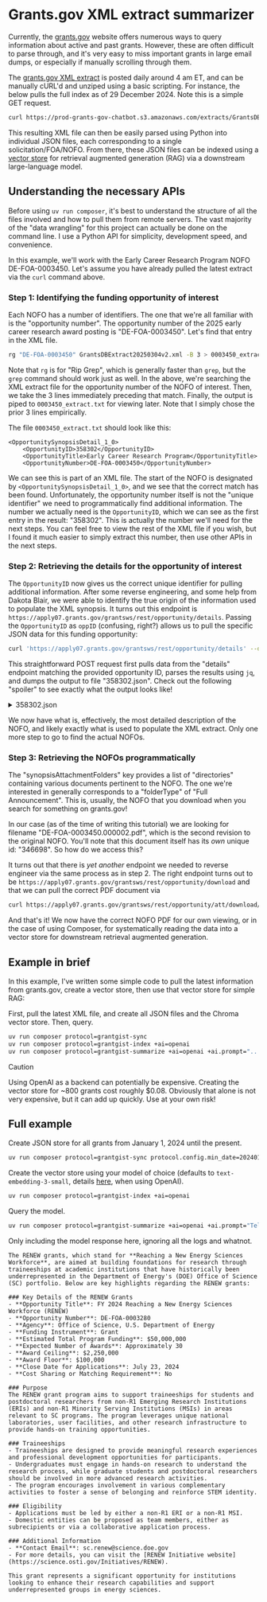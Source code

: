 # Grants.gov XML extract summarizer

Currently, the [grants.gov](https://www.grants.gov) website offers numerous ways to query information about active and past grants. However, these are often difficult to parse through, and it's very easy to miss important grants in large email dumps, or especially if manually scrolling through them.

The [grants.gov XML extract](https://www.grants.gov/xml-extract) is posted daily around 4 am ET, and can be manually cURL'd and unziped using a basic scripting. For instance, the below pulls the full index as of 29 December 2024. Note this is a simple GET request.

```bash
curl https://prod-grants-gov-chatbot.s3.amazonaws.com/extracts/GrantsDBExtract20241229v2.zip -o grants.zip && unzip grants.zip
```

This resulting XML file can then be easily parsed using Python into individual JSON files, each corresponding to a single solicitation/FOA/NOFO. From there, these JSON files can be indexed using a [vector store](https://python.langchain.com/docs/integrations/retrievers/self_query/chroma_self_query/) for retrieval augmented generation (RAG) via a downstream large-language model.

## Understanding the necessary APIs

Before using `uv run composer`, it's best to understand the structure of all the files involved and how to pull them from remote servers. The vast majority of the "data wrangling" for this project can actually be done on the command line. I use a Python API for simplicity, development speed, and convenience.

In this example, we'll work with the Early Career Research Program NOFO DE-FOA-0003450. Let's assume you have already pulled the latest extract via the `curl` command above.

### Step 1: Identifying the funding opportunity of interest

Each NOFO has a number of identifiers. The one that we're all familiar with is the "opportunity number". The opportunity number of the 2025 early career research award posting is "DE-FOA-0003450". Let's find that entry in the XML file.

```bash
rg "DE-FOA-0003450" GrantsDBExtract20250304v2.xml -B 3 > 0003450_extract.txt
```

Note that `rg` is for "Rip Grep", which is generally faster than `grep`, but the `grep` command should work just as well. In the above, we're searching the XML extract file for the opportunity number of the NOFO of interest. Then, we take the 3 lines immediately preceding that match. Finally, the output is piped to `0003450_extract.txt` for viewing later. Note that I simply chose the prior 3 lines empirically.

The file `0003450_extract.txt` should look like this:

```
<OpportunitySynopsisDetail_1_0>
	<OpportunityID>358302</OpportunityID>
	<OpportunityTitle>Early Career Research Program</OpportunityTitle>
	<OpportunityNumber>DE-FOA-0003450</OpportunityNumber>
```

We can see this is part of an XML file. The start of the NOFO is designated by `<OpportunitySynopsisDetail_1_0>`, and we see that the correct match has been found. Unfortunately, the opportunity number itself is not the "unique identifier" we need to programmatically find additional information. The number we actually need is the `OpportunityID`, which we can see as the first entry in the result: "358302". This is actually the number we'll need for the next steps. You can feel free to view the rest of the XML file if you wish, but I found it much easier to simply extract this number, then use other APIs in the next steps.

### Step 2: Retrieving the details for the opportunity of interest

The `OpportunityID` now gives us the correct unique identifier for pulling additional information. After some reverse engineering, and some help from Dakota Blair, we were able to identify the true origin of the information used to populate the XML synopsis. It turns out this endpoint is `https://apply07.grants.gov/grantsws/rest/opportunity/details`. Passing the `OpportunityID` as `oppID` (confusing, right?) allows us to pull the specific JSON data for this funding opportunity:

```bash
curl 'https://apply07.grants.gov/grantsws/rest/opportunity/details' --data-raw 'oppId=358302' | jq . > 358302.json
```

This straightforward POST request first pulls data from the "details" endpoint matching the provided opportunity ID, parses the results using `jq`, and dumps the output to file "358302.json". Check out the following "spoiler" to see exactly what the output looks like!

<details>
  <summary>
    358302.json
  </summary>
  <br>

```json
{
  "id": 358302,
  "revision": 1,
  "opportunityNumber": "DE-FOA-0003450",
  "opportunityTitle": "Early Career Research Program",
  "owningAgencyCode": "PAMS-SC",
  "listed": "L",
  "publisherUid": "laingki",
  "modifiedComments": "Please see cover page for amendment explanation",
  "flag2006": "N",
  "opportunityCategory": {
    "category": "D",
    "description": "Discretionary"
  },
  "synopsis": {
    "opportunityId": 358302,
    "version": 2,
    "agencyCode": "PAMS-SC",
    "agencyName": "Kimberlie J Laing\nGrant Analyst",
    "agencyPhone": "301-903-3026",
    "agencyAddressDesc": "SC.Early@science.doe.gov",
    "agencyDetails": {
      "code": "SC",
      "seed": "PAMS-SC",
      "agencyName": "Office of Science",
      "agencyCode": "PAMS-SC",
      "topAgencyCode": "PAMS"
    },
    "topAgencyDetails": {
      "code": "PAMS",
      "seed": "PAMS",
      "agencyName": "Department of Energy - Office of Science",
      "agencyCode": "PAMS",
      "topAgencyCode": "PAMS"
    },
    "agencyContactPhone": "301-903-3026",
    "agencyContactName": "Kimberlie J Laing\nGrant Analyst",
    "agencyContactDesc": "SC.Early@science.doe.gov",
    "agencyContactEmail": "SC.Early@science.doe.gov",
    "agencyContactEmailDesc": "SC.Early@science.doe.gov",
    "synopsisDesc": "<p>The Office of Science’s (SC) mission is to deliver scientific discoveries and major scientific tools to transform our understanding of nature and advance the energy, economic, and national security of the United States (U.S.). SC is the Nation’s largest Federal sponsor of basic research in the physical sciences and the lead Federal agency supporting fundamental scientific research for our Nation’s energy future.</p><p><br></p><p>·&nbsp;&nbsp;&nbsp;&nbsp;&nbsp;&nbsp;<em>Science for energy, economic and national security</em>―building a foundation of scientific and technical knowledge to spur discoveries and innovations for advancing the Department’s mission. SC supports a wide range of funding modalities from single principal investigators to large team-based activities to engage in fundamental research on energy production, conversion, storage, transmission, and use, and on our understanding of the earth systems.</p><p>·&nbsp;&nbsp;&nbsp;&nbsp;&nbsp;&nbsp;<em>The frontiers of science</em>—exploring nature’s mysteries from the study of fundamental subatomic particles, atoms, and molecules that are the building blocks of the materials of our universe and everything in it to the DNA, proteins, and cells that are the building blocks of life. Each of the programs in SC supports research probing the most fundamental disciplinary questions.</p><p><br></p><p><em>The 21st Century tools of science</em>—providing the nation’s researchers with 28 state-of-the-art national scientific user facilities, the most advanced tools of modern science, propelling the U.S. to the forefront of science, technology development, and deployment through innovation.</p><p>SC is an established leader of the U.S. scientific discovery and innovation enterprise. Over the decades, SC investments and accomplishments in basic research and enabling research capabilities have provided the foundations for new technologies, businesses, and industries, making significant contributions to our nation’s economy, national security, and quality of life.</p>",
    "responseDate": "Apr 22, 2025 12:00:00 AM EDT",
    "responseDateDesc": "",
    "postingDate": "Jan 17, 2025 12:00:00 AM EST",
    "archiveDate": "May 22, 2025 12:00:00 AM EDT",
    "costSharing": false,
    "estimatedFunding": "136000000",
    "estimatedFundingFormatted": "136,000,000",
    "awardCeiling": "2750000",
    "awardCeilingFormatted": "2,750,000",
    "awardFloor": "875000",
    "awardFloorFormatted": "875,000",
    "applicantEligibilityDesc": "In accordance with 2 CFR 910.126, Competition, eligibility for award is restricted to U.S. Institutions of Higher Education, DOE National Laboratories (listed at https://www.energy.gov/national-laboratories), and institutions operating SC Scientific User Facilities (listed at https://science.osti.gov/User-Facilities).This eligibility restriction is intended to create an opportunity for the most promising scientists who are (a) early in their careers, (b) in positions with sufficient permanence to support independent research efforts, and (c) for investigators not at DOE-affiliated institutions, in positions that require working with the students who will become the scientific workforce of the future.",
    "sendEmail": "Y",
    "createTimeStamp": "Feb 14, 2025 05:07:10 PM EST",
    "modComments": "Please see cover page for amendment explanation",
    "createdDate": "Jan 17, 2025 09:35:05 AM EST",
    "lastUpdatedDate": "Feb 03, 2025 09:44:28 AM EST",
    "applicantTypes": [
      {
        "id": "25",
        "description": "Others (see text field entitled \"Additional Information on Eligibility\" for clarification)"
      }
    ],
    "fundingInstruments": [
      {
        "id": "G",
        "description": "Grant"
      },
      {
        "id": "O",
        "description": "Other"
      },
      {
        "id": "PC",
        "description": "Procurement Contract"
      }
    ],
    "fundingActivityCategories": [
      {
        "id": "ST",
        "description": "Science and Technology and other Research and Development"
      }
    ],
    "responseDateStr": "2025-04-22-00-00-00",
    "postingDateStr": "2025-01-17-00-00-00",
    "archiveDateStr": "2025-05-22-00-00-00",
    "createTimeStampStr": "2025-02-14-17-07-10"
  },
  "agencyDetails": {
    "code": "SC",
    "seed": "PAMS-SC",
    "agencyName": "Office of Science",
    "agencyCode": "PAMS-SC",
    "topAgencyCode": "PAMS"
  },
  "topAgencyDetails": {
    "code": "PAMS",
    "seed": "PAMS",
    "agencyName": "Department of Energy - Office of Science",
    "agencyCode": "PAMS",
    "topAgencyCode": "PAMS"
  },
  "synopsisAttachmentFolders": [
    {
      "id": 77014,
      "opportunityId": 358302,
      "folderType": "Full Announcement",
      "folderName": "DE-FOA-0003450",
      "zipLobSize": 3717692,
      "createdDate": "Jan 17, 2025 09:35:24 AM EST",
      "lastUpdatedDate": "Feb 14, 2025 05:06:44 PM EST",
      "synopsisAttachments": [
        {
          "id": 346698,
          "opportunityId": 358302,
          "mimeType": "application/pdf",
          "fileName": "DE-FOA-0003450.000002.pdf",
          "fileDescription": "Amendment 000002",
          "fileLobSize": 1313214,
          "createdDate": "Feb 03, 2025 09:42:44 AM EST",
          "synopsisAttFolderId": 77014
        },
        {
          "id": 346434,
          "opportunityId": 358302,
          "mimeType": "application/pdf",
          "fileName": "DE-FOA-0003450.000001.pdf",
          "fileDescription": "Full Announcement",
          "fileLobSize": 1312987,
          "createdDate": "Jan 17, 2025 09:35:56 AM EST",
          "lastUpdatedDate": "Jan 24, 2025 10:46:33 AM EST",
          "synopsisAttFolderId": 77014
        },
        {
          "id": 346861,
          "opportunityId": 358302,
          "mimeType": "application/pdf",
          "fileName": "DE-FOA-0003450.000003.pdf",
          "fileDescription": "Full NOFO",
          "fileLobSize": 1313657,
          "createdDate": "Feb 14, 2025 05:06:44 PM EST",
          "synopsisAttFolderId": 77014
        }
      ]
    }
  ],
  "synopsisDocumentURLs": [],
  "synAttChangeComments": [
    {
      "id": {
        "opportunityId": 358302,
        "attType": "D",
        "createdDate": "Feb 14, 2025 05:07:10 PM EST",
        "attTypeDesc": "Related Documents",
        "commentsDate": "Feb 14, 2025"
      },
      "changeComments": "Amendment 3. See front page of NOFO."
    }
  ],
  "cfdas": [
    {
      "id": 427429,
      "opportunityId": 358302,
      "cfdaNumber": "81.049",
      "programTitle": "Office of Science Financial Assistance Program"
    }
  ],
  "opportunityHistoryDetails": [
    {
      "oppHistId": {
        "opportunityId": 358302,
        "revision": 0
      },
      "opportunityId": 358302,
      "revision": 0,
      "opportunityNumber": "DE-FOA-0003450",
      "opportunityTitle": "Early Career Research Program",
      "owningAgencyCode": "PAMS-SC",
      "publisherUid": "laingki",
      "listed": "L",
      "opportunityCategory": {
        "category": "D",
        "description": "Discretionary"
      },
      "synopsis": {
        "id": {
          "opportunityId": 358302,
          "revision": 0
        },
        "opportunityId": 358302,
        "revision": 0,
        "version": 1,
        "agencyCode": "PAMS-SC",
        "agencyAddressDesc": "SC.Early@science.doe.gov",
        "agencyDetails": {
          "code": "SC",
          "seed": "PAMS-SC",
          "agencyName": "Office of Science",
          "agencyCode": "PAMS-SC",
          "topAgencyCode": "PAMS"
        },
        "agencyContactPhone": "301-903-3026",
        "agencyContactName": "Kimberlie J Laing\nGrant Analyst",
        "agencyContactDesc": "SC.Early@science.doe.gov",
        "agencyContactEmail": "SC.Early@science.doe.gov",
        "agencyContactEmailDesc": "SC.Early@science.doe.gov",
        "synopsisDesc": "<p>The Office of Science’s (SC) mission is to deliver scientific discoveries and major scientific tools to transform our understanding of nature and advance the energy, economic, and national security of the United States (U.S.). SC is the Nation’s largest Federal sponsor of basic research in the physical sciences and the lead Federal agency supporting fundamental scientific research for our Nation’s energy future.</p><p><br></p><p>·&nbsp;&nbsp;&nbsp;&nbsp;&nbsp;&nbsp;<em>Science for energy, economic and national security</em>―building a foundation of scientific and technical knowledge to spur discoveries and innovations for advancing the Department’s mission. SC supports a wide range of funding modalities from single principal investigators to large team-based activities to engage in fundamental research on energy production, conversion, storage, transmission, and use, and on our understanding of the earth systems.</p><p>·&nbsp;&nbsp;&nbsp;&nbsp;&nbsp;&nbsp;<em>The frontiers of science</em>—exploring nature’s mysteries from the study of fundamental subatomic particles, atoms, and molecules that are the building blocks of the materials of our universe and everything in it to the DNA, proteins, and cells that are the building blocks of life. Each of the programs in SC supports research probing the most fundamental disciplinary questions.</p><p><br></p><p><em>The 21st Century tools of science</em>—providing the nation’s researchers with 28 state-of-the-art national scientific user facilities, the most advanced tools of modern science, propelling the U.S. to the forefront of science, technology development, and deployment through innovation.</p><p>SC is an established leader of the U.S. scientific discovery and innovation enterprise. Over the decades, SC investments and accomplishments in basic research and enabling research capabilities have provided the foundations for new technologies, businesses, and industries, making significant contributions to our nation’s economy, national security, and quality of life.</p>",
        "responseDate": "Apr 22, 2025 12:00:00 AM EDT",
        "responseDateDesc": "",
        "postingDate": "Jan 17, 2025 12:00:00 AM EST",
        "archiveDate": "May 22, 2025 12:00:00 AM EDT",
        "costSharing": false,
        "estimatedFunding": "136000000",
        "estimatedFundingFormatted": "136,000,000",
        "awardCeiling": "2750000",
        "awardCeilingFormatted": "2,750,000",
        "awardFloor": "875000",
        "awardFloorFormatted": "875,000",
        "applicantEligibilityDesc": "In accordance with 2 CFR 910.126, Competition, eligibility for award is restricted to U.S. \r\nInstitutions of Higher Education, DOE National Laboratories (listed at https://www.energy.gov/national-laboratories), and institutions operating SC Scientific User Facilities (listed at https://science.osti.gov/User-Facilities).\r\n\r\nThis eligibility restriction is intended to create an opportunity for the most promising scientists who are (a) early in their careers, (b) in positions with sufficient permanence to support independent research efforts, and (c) for investigators not at DOE-affiliated institutions, in positions that require working with the students who will become the scientific workforce of the future.",
        "createTimeStamp": "Feb 03, 2025 09:42:44 AM EST",
        "sendEmail": "Y",
        "actionType": "U",
        "actionDate": "Feb 03, 2025 09:44:28 AM EST",
        "createdDate": "Jan 17, 2025 09:35:05 AM EST",
        "lastUpdatedDate": "Jan 17, 2025 09:35:05 AM EST",
        "applicantTypes": [
          {
            "id": "25",
            "description": "Others (see text field entitled \"Additional Information on Eligibility\" for clarification)"
          }
        ],
        "fundingInstruments": [
          {
            "id": "G",
            "description": "Grant"
          },
          {
            "id": "O",
            "description": "Other"
          },
          {
            "id": "PC",
            "description": "Procurement Contract"
          }
        ],
        "fundingActivityCategories": [
          {
            "id": "ST",
            "description": "Science and Technology and other Research and Development"
          }
        ],
        "responseDateStr": "2025-04-22-00-00-00",
        "postingDateStr": "2025-01-17-00-00-00",
        "archiveDateStr": "2025-05-22-00-00-00",
        "createTimeStampStr": "2025-02-03-09-42-44"
      },
      "cfdas": [
        {
          "id": 427429,
          "opportunityId": 358302,
          "revision": 0,
          "cfdaNumber": "81.049",
          "programTitle": "Office of Science Financial Assistance Program"
        }
      ],
      "synopsisModifiedFields": [],
      "forecastModifiedFields": []
    }
  ],
  "opportunityPkgs": [
    {
      "id": 290195,
      "topportunityId": 358302,
      "familyId": 14,
      "dialect": "XFDL2.2",
      "opportunityNumber": "DE-FOA-0003450",
      "opportunityTitle": "Early Career Research Program",
      "cfdaNumber": "81.049",
      "openingDate": "Jan 17, 2025 12:00:00 AM EST",
      "closingDate": "Apr 22, 2025 12:00:00 AM EDT",
      "owningAgencyCode": "PAMS-SC",
      "agencyDetails": {
        "code": "SC",
        "seed": "PAMS-SC",
        "agencyName": "Office of Science",
        "agencyCode": "PAMS-SC",
        "topAgencyCode": "PAMS"
      },
      "topAgencyDetails": {
        "code": "PAMS",
        "seed": "PAMS",
        "agencyName": "Department of Energy - Office of Science",
        "agencyCode": "PAMS",
        "topAgencyCode": "PAMS"
      },
      "programTitle": "Office of Science Financial Assistance Program",
      "contactInfo": "SC.Early@science.doe.gov",
      "gracePeriod": 14,
      "competitionId": "DE-FOA-0003450",
      "competitionTitle": "Early Career Research Program",
      "electronicRequired": "Y",
      "expectedApplicationCount": 900,
      "openToApplicantType": 1,
      "listed": "L",
      "isMultiProject": "N",
      "extension": "pdf",
      "mimetype": "application/pdf",
      "lastUpdate": "Jan 24, 2025 10:47:00 AM EST",
      "workspaceCompatibleFlag": "Y",
      "packageId": "PKG00290195",
      "openingDateStr": "2025-01-17-00-00-00",
      "closingDateStr": "2025-04-22-00-00-00"
    }
  ],
  "closedOpportunityPkgs": [],
  "originalDueDate": "Apr 22, 2025 12:00:00 AM EDT",
  "originalDueDateDesc": "",
  "synopsisModifiedFields": [
    "revision",
    "version",
    "applicantEligibilityDesc",
    "createTimeStamp"
  ],
  "forecastModifiedFields": [],
  "errorMessages": [],
  "synPostDateInPast": true,
  "docType": "synopsis",
  "forecastHistCount": 0,
  "synopsisHistCount": 0,
  "assistCompatible": false,
  "assistURL": "",
  "relatedOpps": [],
  "draftMode": "N"
}
```

</details>

We now have what is, effectively, the most detailed description of the NOFO, and likely exactly what is used to populate the XML extract. Only one more step to go to find the actual NOFOs.

### Step 3: Retrieving the NOFOs programmatically

The "synopsisAttachmentFolders" key provides a list of "directories" containing various documents pertinent to the NOFO. The one we're interested in generally corresponds to a "folderType" of "Full Announcement". This is, usually, the NOFO that you download when you search for something on grants.gov!

In our case (as of the time of writing this tutorial) we are looking for filename "DE-FOA-0003450.000002.pdf", which is the second revision to the original NOFO. You'll note that this document itself has its _own_ unique id: "346698". So how do we access this?

It turns out that there is _yet another_ endpoint we needed to reverse engineer via the same process as in step 2. The right endpoint turns out to be `https://apply07.grants.gov/grantsws/rest/opportunity/download` and that we can pull the correct PDF document via

```bash
curl https://apply07.grants.gov/grantsws/rest/opportunity/att/download/346698 > 346698.pdf
```

And that's it! We now have the correct NOFO PDF for our own viewing, or in the case of using Composer, for systematically reading the data into a vector store for downstream retrieval augmented generation.
## Example in brief

In this example, I've written some simple code to pull the latest information from grants.gov, create a vector store, then use that vector store for simple RAG:

First, pull the latest XML file, and create all JSON files and the Chroma vector store. Then, query.

```bash
uv run composer protocol=grantgist-sync
uv run composer protocol=grantgist-index +ai=openai
uv run composer protocol=grantgist-summarize +ai=openai +ai.prompt="..."
```

> [!CAUTION]
> Using OpenAI as a backend can potentially be expensive. Creating the vector store for ~800 grants cost roughly $0.08. Obviously that alone is not very expensive, but it can add up quickly. Use at your own risk!


## Full example

Create JSON store for all grants from January 1, 2024 until the present.

```bash
uv run composer protocol=grantgist-sync protocol.config.min_date=20240101
```

Create the vector store using your model of choice (defaults to `text-embedding-3-small`, details [here](https://openai.com/api/pricing/), when using OpenAI).

```bash
uv run composer protocol=grantgist-index +ai=openai
```

Query the model.

```bash
uv run composer protocol=grantgist-summarize +ai=openai +ai.prompt="Tell me about RENEW grants in the database. RENEW stands for Reaching a New Energy Sciences Workforce."
```

Only including the model response here, ignoring all the logs and whatnot.

```
The RENEW grants, which stand for **Reaching a New Energy Sciences Workforce**, are aimed at building foundations for research through traineeships at academic institutions that have historically been underrepresented in the Department of Energy's (DOE) Office of Science (SC) portfolio. Below are key highlights regarding the RENEW grants:

### Key Details of the RENEW Grants
- **Opportunity Title**: FY 2024 Reaching a New Energy Sciences Workforce (RENEW)
- **Opportunity Number**: DE-FOA-0003280
- **Agency**: Office of Science, U.S. Department of Energy
- **Funding Instrument**: Grant
- **Estimated Total Program Funding**: $50,000,000
- **Expected Number of Awards**: Approximately 30
- **Award Ceiling**: $2,250,000
- **Award Floor**: $100,000
- **Close Date for Applications**: July 23, 2024
- **Cost Sharing or Matching Requirement**: No

### Purpose
The RENEW grant program aims to support traineeships for students and postdoctoral researchers from non-R1 Emerging Research Institutions (ERIs) and non-R1 Minority Serving Institutions (MSIs) in areas relevant to SC programs. The program leverages unique national laboratories, user facilities, and other research infrastructure to provide hands-on training opportunities.

### Traineeships
- Traineeships are designed to provide meaningful research experiences and professional development opportunities for participants.
- Undergraduates must engage in hands-on research to understand the research process, while graduate students and postdoctoral researchers should be involved in more advanced research activities.
- The program encourages involvement in various complementary activities to foster a sense of belonging and reinforce STEM identity.

### Eligibility
- Applications must be led by either a non-R1 ERI or a non-R1 MSI.
- Domestic entities can be proposed as team members, either as subrecipients or via a collaborative application process.

### Additional Information
- **Contact Email**: sc.renew@science.doe.gov
- For more details, you can visit the [RENEW Initiative website](https://science.osti.gov/Initiatives/RENEW).

This grant represents a significant opportunity for institutions looking to enhance their research capabilities and support underrepresented groups in energy sciences.
```
